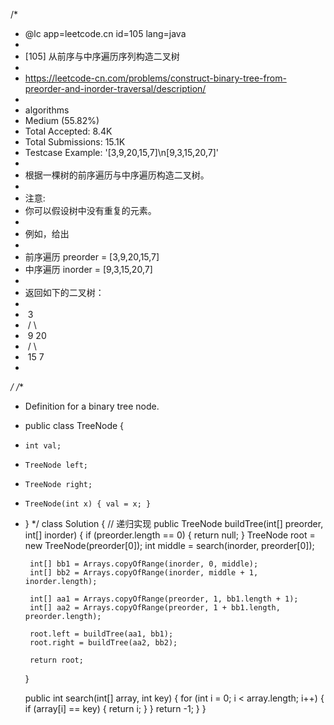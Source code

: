 /*
 * @lc app=leetcode.cn id=105 lang=java
 *
 * [105] 从前序与中序遍历序列构造二叉树
 *
 * https://leetcode-cn.com/problems/construct-binary-tree-from-preorder-and-inorder-traversal/description/
 *
 * algorithms
 * Medium (55.82%)
 * Total Accepted:    8.4K
 * Total Submissions: 15.1K
 * Testcase Example:  '[3,9,20,15,7]\n[9,3,15,20,7]'
 *
 * 根据一棵树的前序遍历与中序遍历构造二叉树。
 * 
 * 注意:
 * 你可以假设树中没有重复的元素。
 * 
 * 例如，给出
 * 
 * 前序遍历 preorder = [3,9,20,15,7]
 * 中序遍历 inorder = [9,3,15,20,7]
 * 
 * 返回如下的二叉树：
 * 
 * ⁠   3
 * ⁠  / \
 * ⁠ 9  20
 * ⁠   /  \
 * ⁠  15   7
 * 
 */
/**
 * Definition for a binary tree node.
 * public class TreeNode {
 *     int val;
 *     TreeNode left;
 *     TreeNode right;
 *     TreeNode(int x) { val = x; }
 * }
 */
class Solution {
    // 递归实现
    public TreeNode buildTree(int[] preorder, int[] inorder) {
        if (preorder.length == 0) {
            return null;
        }
        TreeNode root = new TreeNode(preorder[0]);
        int middle = search(inorder, preorder[0]);

        int[] bb1 = Arrays.copyOfRange(inorder, 0, middle);
        int[] bb2 = Arrays.copyOfRange(inorder, middle + 1, inorder.length);

        int[] aa1 = Arrays.copyOfRange(preorder, 1, bb1.length + 1);
        int[] aa2 = Arrays.copyOfRange(preorder, 1 + bb1.length, preorder.length);

        root.left = buildTree(aa1, bb1);
        root.right = buildTree(aa2, bb2);

        return root;
    }

    public int search(int[] array, int key) {
        for (int i = 0; i < array.length; i++) {
            if (array[i] == key) {
                return i;
            }
        }
        return -1;
    }
}

